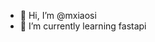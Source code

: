 - 👋 Hi, I’m @mxiaosi
- 🌱 I’m currently learning fastapi

<!---
mxiaosi/mxiaosi is a ✨ special ✨ repository because its `README.md` (this file) appears on your GitHub profile.
You can click the Preview link to take a look at your changes.
--->
